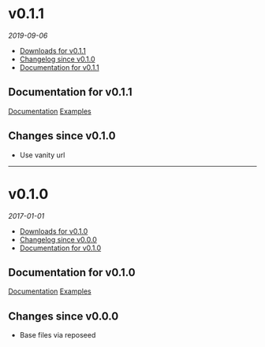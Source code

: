<!--
# v0.2.0
_2017-01-01_
  - [Downloads for v0.2.0](https://github.com/resume/schema/releases/tag/v0.2.0)
  - [Changelog since v0.1.1](#changes-since-v011)
  - [Documentation for v0.2.0](#documentation-for-v020)

## Documentation for v0.2.0
[Documentation](/docs)
[Examples](/examples)

## Changes since v0.1.1
  -

## Fixes since v0.1.1

---

-->

# v0.1.1
_2019-09-06_
  - [Downloads for v0.1.1](https://github.com/resume/schema/releases/tag/v0.1.1)
  - [Changelog since v0.1.0](#changes-since-v010)
  - [Documentation for v0.1.1](#documentation-for-v011)

## Documentation for v0.1.1
[Documentation](/docs)
[Examples](/examples)

## Changes since v0.1.0
  - Use vanity url

---

# v0.1.0
_2017-01-01_
  - [Downloads for v0.1.0](https://github.com/resume/schema/releases/tag/v0.1.0)
  - [Changelog since v0.0.0](#changes-since-v000)
  - [Documentation for v0.1.0](#documentation-for-v010)

## Documentation for v0.1.0
[Documentation](/docs)
[Examples](/examples)

## Changes since v0.0.0
  - Base files via reposeed
